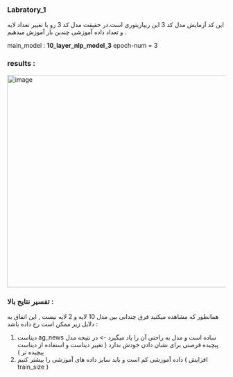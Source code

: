 ### Labratory_1
این کد آزمایش مدل کد 3 این ریپازیتوری است.در حقیقت مدل کد 3 رو با تغییر تعداد لایه و تعداد داده آموزشی چندین بار آموزش میدهیم .

main_model : __10_layer_nlp_model_3__
epoch-num = 3
### results :

<img width="1172" height="490" alt="image" src="https://github.com/user-attachments/assets/bcdab247-3b64-4cd6-83dc-d570f8ffa039" />

### تفسیر نتایج بالا : 
همانطور که مشاهده میکنید فرق چندانی بین مدل 10 لایه و 2 لایه نیست , این اتفاق به دلایل زیر ممکن است رخ داده باشد :
1. دیتاست ag_news ساده است و مدل به راحتی آن را یاد میگیرد -> در نتیجه مدل پیچیده فرصتی برای نشان دادن خودش ندارد ( تغییر دیتاست و استفاده از دیتاست پیچیده تر )
2. داده آموزشی کم است و باید سایز داده های آموزشی را بیشتر کنیم ( افزایش train_size )
